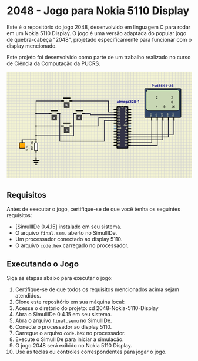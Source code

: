 # 2048 - Jogo para Nokia 5110 Display

Este é o repositório do jogo 2048, desenvolvido em linguagem C para rodar em um Nokia 5110 Display. O jogo é uma versão adaptada do popular jogo de quebra-cabeça "2048", projetado especificamente para funcionar com o display mencionado.

Este projeto foi desenvolvido como parte de um trabalho realizado no curso de Ciência da Computação da PUCRS.

![O Jogo](exemplo.png)


## Requisitos

Antes de executar o jogo, certifique-se de que você tenha os seguintes requisitos:

- [SimullIDe 0.4.15] instalado em seu sistema.
- O arquivo `final.semu` aberto no SimullIDe.
- Um processador conectado ao display 5110.
- O arquivo `code.hex` carregado no processador.

## Executando o Jogo

Siga as etapas abaixo para executar o jogo:

1. Certifique-se de que todos os requisitos mencionados acima sejam atendidos.
2. Clone este repositório em sua máquina local:
3. Acesse o diretório do projeto: cd 2048-Nokia-5110-Display
4. Abra o SimullIDe 0.4.15 em seu sistema.
5. Abra o arquivo `final.semu` no SimullIDe.
6. Conecte o processador ao display 5110.
7. Carregue o arquivo `code.hex` no processador.
8. Execute o SimullIDe para iniciar a simulação.
9. O jogo 2048 será exibido no Nokia 5110 Display.
10. Use as teclas ou controles correspondentes para jogar o jogo.
